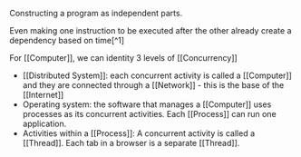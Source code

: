 Constructing a program as independent parts.

Even making one instruction to be executed after the other already create a dependency based on time[^1]

For [[Computer]], we can identity 3 levels of [[Concurrency]]

- [[Distributed System]]: each concurrent activity is called a [[Computer]] and they are connected through a [[Network]] - this is the base of the [[Internet]]
- Operating system: the software that manages a [[Computer]] uses processes as its concurrent activities. Each [[Process]] can run one application.
- Activities within a [[Process]]: A concurrent activity is called a [[Thread]]. Each tab in a browser is a separate [[Thread]].
